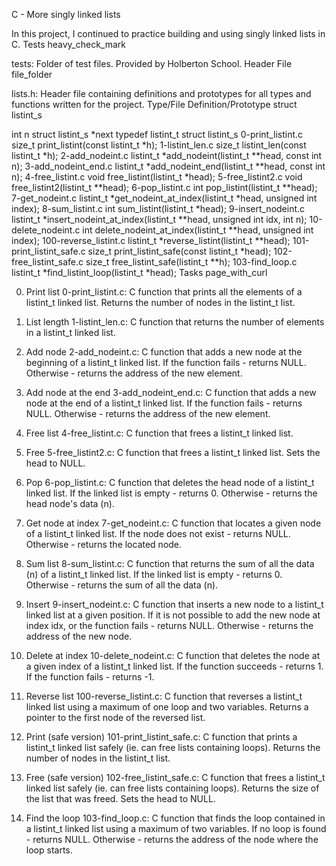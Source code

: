 C - More singly linked lists

In this project, I continued to practice building and using singly linked lists in C. Tests heavy_check_mark

tests: Folder of test files. Provided by Holberton School.
Header File file_folder

lists.h: Header file containing definitions and prototypes for all types and functions written for the project.
Type/File Definition/Prototype struct listint_s

int n
struct listint_s *next
typedef listint_t struct listint_s 0-print_listint.c size_t print_listint(const listint_t *h); 1-listint_len.c size_t listint_len(const listint_t *h); 2-add_nodeint.c listint_t *add_nodeint(listint_t **head, const int n); 3-add_nodeint_end.c listint_t *add_nodeint_end(listint_t **head, const int n); 4-free_listint.c void free_listint(listint_t *head); 5-free_listint2.c void free_listint2(listint_t **head); 6-pop_listint.c int pop_listint(listint_t **head); 7-get_nodeint.c listint_t *get_nodeint_at_index(listint_t *head, unsigned int index); 8-sum_listint.c int sum_listint(listint_t *head); 9-insert_nodeint.c listint_t *insert_nodeint_at_index(listint_t **head, unsigned int idx, int n); 10-delete_nodeint.c int delete_nodeint_at_index(listint_t **head, unsigned int index); 100-reverse_listint.c listint_t *reverse_listint(listint_t **head); 101-print_listint_safe.c size_t print_listint_safe(const listint_t *head); 102-free_listint_safe.c size_t free_listint_safe(listint_t **h); 103-find_loop.c listint_t *find_listint_loop(listint_t *head); Tasks page_with_curl

0. Print list
    0-print_listint.c: C function that prints all the elements of a listint_t linked list.
        Returns the number of nodes in the listint_t list.

1. List length
    1-listint_len.c: C function that returns the number of elements in a listint_t linked list.

2. Add node
    2-add_nodeint.c: C function that adds a new node at the beginning of a listint_t linked list.
        If the function fails - returns NULL.
        Otherwise - returns the address of the new element.

3. Add node at the end
    3-add_nodeint_end.c: C function that adds a new node at the end of a listint_t linked list.
        If the function fails - returns NULL.
        Otherwise - returns the address of the new element.

4. Free list
    4-free_listint.c: C function that frees a listint_t linked list.

5. Free
    5-free_listint2.c: C function that frees a listint_t linked list.
        Sets the head to NULL.

6. Pop
    6-pop_listint.c: C function that deletes the head node of a listint_t linked list.
        If the linked list is empty - returns 0.
        Otherwise - returns the head node's data (n).

7. Get node at index
    7-get_nodeint.c: C function that locates a given node of a listint_t linked list.
        If the node does not exist - returns NULL.
        Otherwise - returns the located node.

8. Sum list
    8-sum_listint.c: C function that returns the sum of all the data (n) of a listint_t linked list.
        If the linked list is empty - returns 0.
        Otherwise - returns the sum of all the data (n).

9. Insert
    9-insert_nodeint.c: C function that inserts a new node to a listint_t linked list at a given position.
        If it is not possible to add the new node at index idx, or the function fails - returns NULL.
        Otherwise - returns the address of the new node.

10. Delete at index
    10-delete_nodeint.c: C function that deletes the node at a given index of a listint_t linked list.
        If the function succeeds - returns 1.
        If the function fails - returns -1.

11. Reverse list
    100-reverse_listint.c: C function that reverses a listint_t linked list using a maximum of one loop and two variables.
        Returns a pointer to the first node of the reversed list.

12. Print (safe version)
    101-print_listint_safe.c: C function that prints a listint_t linked list safely (ie. can free lists containing loops).
        Returns the number of nodes in the listint_t list.

13. Free (safe version)
    102-free_listint_safe.c: C function that frees a listint_t linked list safely (ie. can free lists containing loops).
        Returns the size of the list that was freed.
        Sets the head to NULL.

14. Find the loop
    103-find_loop.c: C function that finds the loop contained in a listint_t linked list using a maximum of two variables.
        If no loop is found - returns NULL.
        Otherwise - returns the address of the node where the loop starts.
